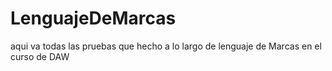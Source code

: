 # LenguajeDeMarcas
aqui va todas las pruebas que hecho a lo largo de lenguaje de Marcas en el curso de DAW
